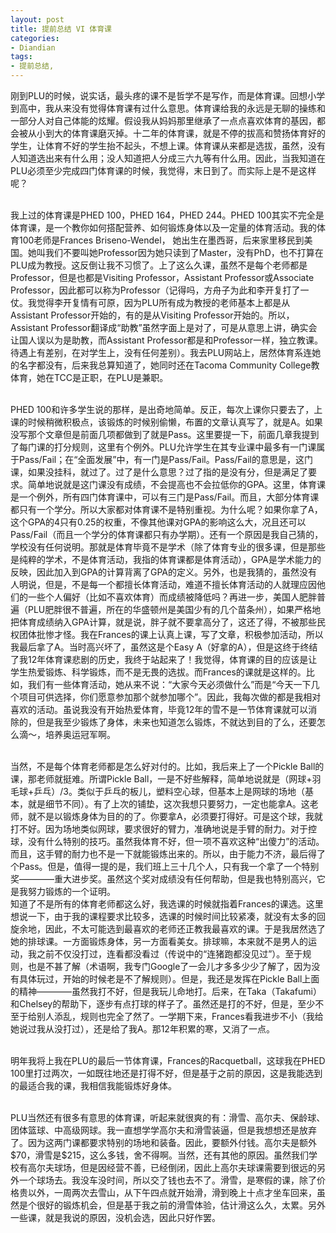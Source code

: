 ```yaml
---
layout: post
title: 提前总结 VI 体育课
categories:
- Diandian
tags:
- 提前总结, 
---
```

<p>刚到PLU的时候，说实话，最头疼的课不是哲学不是写作，而是体育课。回想小学到高中，我从来没有觉得体育课有过什么意思。体育课给我的永远是无聊的操练和一部分人对自己体能的炫耀。假设我从妈妈那里继承了一点点喜欢体育的基因，都会被从小到大的体育课磨灭掉。十二年的体育课，就是不停的拔高和赞扬体育好的学生，让体育不好的学生抬不起头，不想上课。体育课从来都是选拔，虽然，没有人知道选出来有什么用；没人知道把人分成三六九等有什么用。因此，当我知道在PLU必须至少完成四门体育课的时候，我觉得，末日到了。而实际上是不是这样呢？</p>
<p><br />我上过的体育课是PHED 100，PHED 164，PHED 244。PHED 100其实不完全是体育课，是一个教你如何搭配营养、如何锻炼身体以及一定量的体育活动。我的体育100老师是Frances Briseno-Wendel， 她出生在墨西哥，后来家里移民到美国。她叫我们不要叫她Professor因为她只读到了Master，没有PhD，也不打算在PLU成为教授。这反倒让我不习惯了。上了这么久课，虽然不是每个老师都是Professor，但是也都是Visiting Professor，Assistant Professor或Associate Professor，因此都可以称为Professor（记得吗，方舟子为此和李开复打了一仗。我觉得李开复情有可原，因为PLU所有成为教授的老师基本上都是从Assistant Professor开始的，有的是从Visiting Professor开始的。所以，Assistant Professor翻译成“助教”虽然字面上是对了，可是从意思上讲，确实会让国人误以为是助教，而Assistant Professor都是和Professor一样，独立教课。待遇上有差别，在对学生上，没有任何差别）。我去PLU网站上，居然体育系连她的名字都没有，后来我总算知道了，她同时还在Tacoma Community College教体育，她在TCC是正职，在PLU是兼职。</p>
<p><br />PHED 100和许多学生说的那样，是出奇地简单。反正，每次上课你只要去了，上课的时候稍微积极点，该锻炼的时候别偷懒，布置的文章认真写了，就是A。如果没写那个文章但是前面几项都做到了就是Pass。这里要提一下，前面几章我提到了每门课的打分规则，这里有个例外。PLU允许学生在其专业课中最多有一门课属于Pass/Fail；在“全面发展”中，有一门是Pass/Fail。Pass/Fail的意思是，这门课，如果没挂科，就过了。过了是什么意思？过了指的是没有分，但是满足了要求。简单地说就是这门课没有成绩，不会提高也不会拉低你的GPA。这里，体育课是一个例外，所有四门体育课中，可以有三门是Pass/Fail。而且，大部分体育课都只有一个学分。所以大家都对体育课不是特别重视。为什么呢？如果你拿了A，这个GPA的4只有0.25的权重，不像其他课对GPA的影响这么大，况且还可以Pass/Fail（而且一个学分的体育课都只有办学期）。还有一个原因是我自己猜的，学校没有任何说明。那就是体育毕竟不是学术（除了体育专业的很多课，但是那些是纯粹的学术，不是体育活动，我指的体育课都是体育活动），GPA是学术能力的反映，因此加入到GPA的计算背离了GPA的定义。另外，也是我猜的，虽然没有人明说，但是，不是每一个都擅长体育活动，难道不擅长体育活动的人就理应因他们的一些个人偏好（比如不喜欢体育）而成绩被降低吗？再进一步，美国人肥胖普遍（PLU肥胖很不普遍，所在的华盛顿州是美国少有的几个苗条州），如果严格地把体育成绩纳入GPA计算，就是说，胖子就不要拿高分了，这还了得，不被那些民权团体批惨才怪。我在Frances的课上认真上课，写了文章，积极参加活动，所以我最后拿了A。当时高兴坏了，虽然这是个Easy A（好拿的A），但是这终于终结了我12年体育课悲剧的历史，我终于站起来了！我觉得，体育课的目的应该是让学生热爱锻炼、科学锻炼，而不是无畏的选拔。而Frances的课就是这样的。比如，我们有一些体育活动，她从来不说：“大家今天必须做什么”而是“今天一下几个项目可供选择，你们愿意参加那个就参加哪个”。因此，我每次做的都是我相对喜欢的活动。虽说我没有开始热爱体育，毕竟12年的雪不是一节体育课就可以消除的，但是我至少锻炼了身体，未来也知道怎么锻炼，不就达到目的了么，还要怎么滴～，培养奥运冠军啊。</p>
<p><br />当然，不是每个体育老师都是怎么好对付的。比如，我后来上了一个Pickle Ball的课，那老师就挺难。所谓Pickle Ball，一是不好些解释，简单地说就是（网球+羽毛球+乒乓）/3。类似于乒乓的板儿，塑料空心球，但基本上是网球的场地（基本，就是细节不同）。有了上次的铺垫，这次我想只要努力，一定也能拿A。这老师，就不是以锻炼身体为目的的了。你要拿A，必须要打得好。可是这个球，我就打不好。因为场地类似网球，要求很好的臂力，准确地说是手臂的耐力。对于控球，没有什么特别的技巧。虽然我体育不好，但一项不喜欢这种“出傻力”的活动。而且，这手臂的耐力也不是一下就能锻炼出来的。所以，由于能力不济，最后得了个Pass。但是，值得一提的是，我们班上三十几个人，只有我一个拿了一个特别奖————重大进步奖。虽然这个奖对成绩没有任何帮助，但是我也特别高兴，它是我努力锻炼的一个证明。<br />知道了不是所有的体育老师都这么好，我选课的时候就指着Frances的课选。这里想说一下，由于我的课程要求比较多，选课的时候时间比较紧凑，就没有太多的回旋余地，因此，不太可能选到最喜欢的老师还正教我最喜欢的课。于是我居然选了她的排球课。一方面锻炼身体，另一方面看美女。排球嘛，本来就不是男人的运动，我之前不仅没打过，连看都没看过（传说中的“连猪跑都没见过”）。至于规则，也是不甚了解（术语啊，我专门Google了一会儿才多多少少了解了，因为没有具体玩过，开始的时候老是不了解规则）。但是，我还是发挥在Pickle Ball上面的精神————虽然我打不好，但是我玩儿命地打。后来，在Taka（Takafumi）和Chelsey的帮助下，逐步有点打球的样子了。虽然还是打的不好，但是，至少不至于给别人添乱，规则也完全了然了。一学期下来，Frances看我进步不小（我给她说过我从没打过），还是给了我A。那12年积累的寒，又消了一点。</p>
<p><br />明年我将上我在PLU的最后一节体育课，Frances的Racquetball，这球我在PHED 100里打过两次，一如既往地还是打得不好，但是基于之前的原因，这是我能选到的最适合我的课，我相信我能锻炼好身体。</p>
<p><br />PLU当然还有很多有意思的体育课，听起来就很爽的有：滑雪、高尔夫、保龄球、团体篮球、中高级网球。我一直想学学高尔夫和滑雪装逼，但是我想想还是放弃了。因为这两门课都要求特别的场地和装备。因此，要额外付钱。高尔夫是额外$70，滑雪是$215，这么多钱，舍不得啊。当然，还有其他的原因。虽然我们学校有高尔夫球场，但是因经营不善，已经倒闭，因此上高尔夫球课需要到很远的另外一个球场去。我没车没时间，所以交了钱也去不了。滑雪，是寒假的课，除了价格贵以外，一周两次去雪山，从下午四点就开始滑，滑到晚上十点才坐车回来，虽然是个很好的锻炼机会，但是基于我之前的滑雪体验，估计滑这么久，太累。另外一些课，就是我说的原因，没机会选，因此只好作罢。<br /></p>